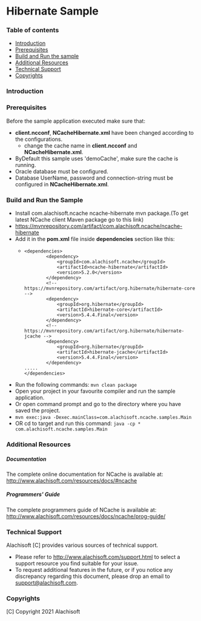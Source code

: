 # Hibernate Sample

### Table of contents

* [Introduction](#introduction)
* [Prerequisites](#prerequisites)
* [Build and Run the sample](#build-and-run-the-sample)
* [Additional Resources](#additional-resources)
* [Technical Support](#technical-support)
* [Copyrights](#copyrights)

### Introduction



### Prerequisites

Before the sample application executed make sure that:

- **client.ncconf**, **NCacheHibernate.xml** have been changed according to the configurations. 
	- change the cache name in **client.ncconf** and **NCacheHibernate.xml**.
- ByDefault this sample uses 'demoCache', make sure the cache is running. 
- Oracle database must be configured.
- Database UserName, password and connection-string must be configured in **NCacheHibernate.xml**.

### Build and Run the Sample
    
- Install com.alachisoft.ncache ncache-hibernate mvn package.(To get latest NCache client Maven package go to this link)
- https://mvnrepository.com/artifact/com.alachisoft.ncache/ncache-hibernate
- Add it in the **pom.xml** file inside **dependencies** section like this:
    - ```
      <dependencies>
              <dependency>
                  <groupId>com.alachisoft.ncache</groupId>
                  <artifactId>ncache-hibernate</artifactId>
                  <version>5.2.0</version>
              </dependency>
              <!-- https://mvnrepository.com/artifact/org.hibernate/hibernate-core -->
              <dependency>
                  <groupId>org.hibernate</groupId>
                  <artifactId>hibernate-core</artifactId>
                  <version>5.4.4.Final</version>
              </dependency>
              <!-- https://mvnrepository.com/artifact/org.hibernate/hibernate-jcache -->
              <dependency>
                  <groupId>org.hibernate</groupId>
                  <artifactId>hibernate-jcache</artifactId>
                  <version>5.4.4.Final</version>
              </dependency>
      .....
      </dependencies> 
      ```
- Run the following commands:
    ``` mvn clean package ```
- Open your project in your favourite compiler and run the sample application.
- Or open command prompt and go to the directory where you have saved the project.
- ``` mvn exec:java -Dexec.mainClass=com.alachisoft.ncache.samples.Main ```
- OR cd to target and run this command: 
``` java -cp * com.alachisoft.ncache.samples.Main ```

### Additional Resources

##### Documentation
The complete online documentation for NCache is available at:
http://www.alachisoft.com/resources/docs/#ncache

##### Programmers' Guide
The complete programmers guide of NCache is available at:
http://www.alachisoft.com/resources/docs/ncache/prog-guide/

### Technical Support

Alachisoft [C] provides various sources of technical support. 

- Please refer to http://www.alachisoft.com/support.html to select a support resource you find suitable for 
    your issue.
- To request additional features in the future, or if you notice any discrepancy regarding this document, 
    please drop an email to [support@alachisoft.com](mailto:support@alachisoft.com).

### Copyrights

[C] Copyright 2021 Alachisoft 